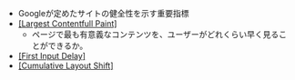 - Googleが定めたサイトの健全性を示す重要指標
- [[Largest Contentfull Paint]](LCP)
	- ページで最も有意義なコンテンツを、ユーザーがどれくらい早く見ることができるか。
- [[First Input Delay]](FID)
- [[Cumulative Layout Shift]](CLS)